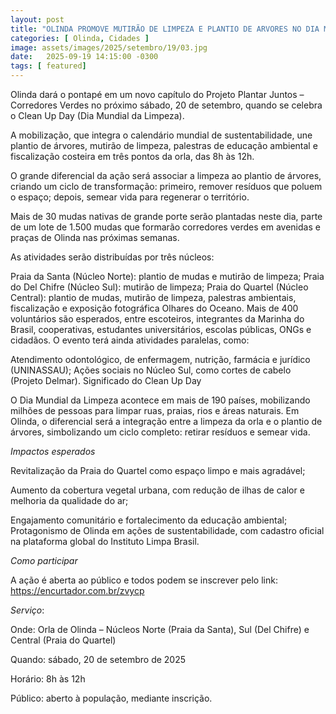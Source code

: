```yaml
---
layout: post
title: "OLINDA PROMOVE MUTIRÃO DE LIMPEZA E PLANTIO DE ARVORES NO DIA MUNDIAL DA LIMPEZA"
categories: [ Olinda, Cidades ]
image: assets/images/2025/setembro/19/03.jpg
date:   2025-09-19 14:15:00 -0300
tags: [ featured]
---
```

Olinda dará o pontapé em um novo capítulo do Projeto Plantar Juntos – Corredores Verdes no próximo sábado, 20 de setembro, quando se celebra o Clean Up Day (Dia Mundial da Limpeza). 

A mobilização, que integra o calendário mundial de sustentabilidade, une plantio de árvores, mutirão de limpeza, palestras de educação ambiental e fiscalização costeira em três pontos da orla, das 8h às 12h.

O grande diferencial da ação será associar a limpeza ao plantio de árvores, criando um ciclo de transformação: primeiro, remover resíduos que poluem o espaço; depois, semear vida para regenerar o território. 

Mais de 30 mudas nativas de grande porte serão plantadas neste dia, parte de um lote de 1.500 mudas que formarão corredores verdes em avenidas e praças de Olinda nas próximas semanas.

As atividades serão distribuídas por três núcleos:

Praia da Santa (Núcleo Norte): plantio de mudas e mutirão de limpeza;
Praia do Del Chifre (Núcleo Sul): mutirão de limpeza;
Praia do Quartel (Núcleo Central): plantio de mudas, mutirão de limpeza, palestras ambientais, fiscalização e exposição fotográfica Olhares do Oceano.
Mais de 400 voluntários são esperados, entre escoteiros, integrantes da Marinha do Brasil, cooperativas, estudantes universitários, escolas públicas, ONGs e cidadãos. O evento terá ainda atividades paralelas, como:

Atendimento odontológico, de enfermagem, nutrição, farmácia e jurídico (UNINASSAU);
Ações sociais no Núcleo Sul, como cortes de cabelo (Projeto Delmar).
Significado do Clean Up Day

O Dia Mundial da Limpeza acontece em mais de 190 países, mobilizando milhões de pessoas para limpar ruas, praias, rios e áreas naturais. Em Olinda, o diferencial será a integração entre a limpeza da orla e o plantio de árvores, simbolizando um ciclo completo: retirar resíduos e semear vida.

*Impactos esperados*

Revitalização da Praia do Quartel como espaço limpo e mais agradável;

Aumento da cobertura vegetal urbana, com redução de ilhas de calor e melhoria da qualidade do ar;

Engajamento comunitário e fortalecimento da educação ambiental;
Protagonismo de Olinda em ações de sustentabilidade, com cadastro oficial na plataforma global do Instituto Limpa Brasil.

*Como participar*

A ação é aberta ao público e todos podem se inscrever pelo link: https://encurtador.com.br/zvycp 

*Serviço*:

Onde: Orla de Olinda – Núcleos Norte (Praia da Santa), Sul (Del Chifre) e Central (Praia do Quartel)

Quando: sábado, 20 de setembro de 2025

Horário: 8h às 12h

Público: aberto à população, mediante inscrição.